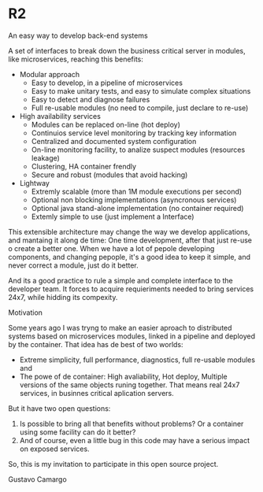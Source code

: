 # R2
An easy way to develop back-end systems

A set of interfaces to break down the business critical server in modules, 
like microservices, reaching this benefits:

* Modular approach
    * Easy to develop, in a pipeline of microservices
    * Easy to make unitary tests, and easy to simulate complex situations
    * Easy to detect and diagnose failures
    * Full re-usable modules (no need to compile, just declare to re-use)
* High availability services
    * Modules can be replaced on-line (hot deploy)
    * Continuios service level monitoring by tracking key information
    * Centralized and documented system configuration 
    * On-line monitoring facility, to analize suspect modules (resources leakage)
    * Clustering, HA container frendly
    * Secure and robust (modules that avoid hacking)
* Lightway
    * Extremly scalable (more than 1M module executions per second)
    * Optional non blocking implementations (asyncronous services)
    * Optional java stand-alone implementation (no container required)
    * Extemly simple to use (just implement a Interface)

This extensible architecture may change the way we develop applications, and mantaing it
along de time: One time development, after that just re-use o create a better one. 
When we have a lot of pepole developing components, and changing pepople, it's a good 
idea to keep it simple, and never correct a module, just do it better. 

And its a good practice to rule a simple and complete interface to the developer team.
It forces to acquire requieriments needed to bring services 24x7, while hidding its compexity.


Motivation

Some years ago I was tryng to make an easier aproach to distributed systems based
on microservices modules, linked in a pipeline and deployed by the container.
That idea has de best of two worlds: 
 - Extreme simplicity, full performance, diagnostics, full re-usable modules and 
 - The powe of de container: High avaliability, Hot deploy, Multiple versions of the
same objects runing together. 
That means real 24x7 services, in businnes critical aplication servers.


But it have two open questions:

1.  Is possible to bring all that benefits without problems? Or a container using some facility 
can do it better?
2.  And of course, even a little bug in this code may have a serious impact on exposed services. 


So, this is my invitation to participate in this open source project. 


Gustavo Camargo





